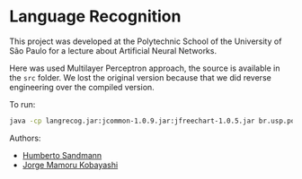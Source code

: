
# Language Recognition

This project was developed at the Polytechnic School of the University of São Paulo for a lecture about Artificial Neural Networks.

Here was used Multilayer Perceptron approach, the source is available in the ```src``` folder. We lost the original version because that we did reverse engineering over the compiled version.

To run:
```sh
java -cp langrecog.jar:jcommon-1.0.9.jar:jfreechart-1.0.5.jar br.usp.poli.ann.gui.LanguageRecognition
```

Authors:
- [Humberto Sandmann](https://hsandmann.github.io)
- [Jorge Mamoru Kobayashi](https://www.linkedin.com/in/jorge-mamoru-kobayashi-17b661/)
